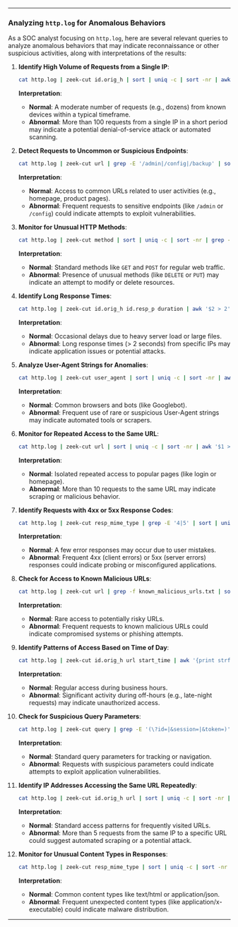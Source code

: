 ---

### Analyzing `http.log` for Anomalous Behaviors

As a SOC analyst focusing on `http.log`, here are several relevant queries to analyze anomalous behaviors that may indicate reconnaissance or other suspicious activities, along with interpretations of the results:

1. **Identify High Volume of Requests from a Single IP**:
   ```bash
   cat http.log | zeek-cut id.orig_h | sort | uniq -c | sort -nr | awk '$1 > 100'
   ```
   **Interpretation**:  
   - **Normal**: A moderate number of requests (e.g., dozens) from known devices within a typical timeframe.  
   - **Abnormal**: More than 100 requests from a single IP in a short period may indicate a potential denial-of-service attack or automated scanning.

2. **Detect Requests to Uncommon or Suspicious Endpoints**:
   ```bash
   cat http.log | zeek-cut url | grep -E '/admin|/config|/backup' | sort | uniq -c | sort -nr
   ```
   **Interpretation**:  
   - **Normal**: Access to common URLs related to user activities (e.g., homepage, product pages).  
   - **Abnormal**: Frequent requests to sensitive endpoints (like `/admin` or `/config`) could indicate attempts to exploit vulnerabilities.

3. **Monitor for Unusual HTTP Methods**:
   ```bash
   cat http.log | zeek-cut method | sort | uniq -c | sort -nr | grep -E 'OPTIONS|DELETE|PUT'
   ```
   **Interpretation**:  
   - **Normal**: Standard methods like `GET` and `POST` for regular web traffic.  
   - **Abnormal**: Presence of unusual methods (like `DELETE` or `PUT`) may indicate an attempt to modify or delete resources.

4. **Identify Long Response Times**:
   ```bash
   cat http.log | zeek-cut id.orig_h id.resp_p duration | awk '$2 > 2' | sort | uniq -c | sort -nr
   ```
   **Interpretation**:  
   - **Normal**: Occasional delays due to heavy server load or large files.  
   - **Abnormal**: Long response times (> 2 seconds) from specific IPs may indicate application issues or potential attacks.

5. **Analyze User-Agent Strings for Anomalies**:
   ```bash
   cat http.log | zeek-cut user_agent | sort | uniq -c | sort -nr | awk '$1 > 5'
   ```
   **Interpretation**:  
   - **Normal**: Common browsers and bots (like Googlebot).  
   - **Abnormal**: Frequent use of rare or suspicious User-Agent strings may indicate automated tools or scrapers.

6. **Monitor for Repeated Access to the Same URL**:
   ```bash
   cat http.log | zeek-cut url | sort | uniq -c | sort -nr | awk '$1 > 10'
   ```
   **Interpretation**:  
   - **Normal**: Isolated repeated access to popular pages (like login or homepage).  
   - **Abnormal**: More than 10 requests to the same URL may indicate scraping or malicious behavior.

7. **Identify Requests with 4xx or 5xx Response Codes**:
   ```bash
   cat http.log | zeek-cut resp_mime_type | grep -E '4|5' | sort | uniq -c | sort -nr
   ```
   **Interpretation**:  
   - **Normal**: A few error responses may occur due to user mistakes.  
   - **Abnormal**: Frequent 4xx (client errors) or 5xx (server errors) responses could indicate probing or misconfigured applications.

8. **Check for Access to Known Malicious URLs**:
   ```bash
   cat http.log | zeek-cut url | grep -f known_malicious_urls.txt | sort | uniq -c | sort -nr
   ```
   **Interpretation**:  
   - **Normal**: Rare access to potentially risky URLs.  
   - **Abnormal**: Frequent requests to known malicious URLs could indicate compromised systems or phishing attempts.

9. **Identify Patterns of Access Based on Time of Day**:
   ```bash
   cat http.log | zeek-cut id.orig_h url start_time | awk '{print strftime("%H", $3)}' | sort | uniq -c | sort -nr
   ```
   **Interpretation**:  
   - **Normal**: Regular access during business hours.  
   - **Abnormal**: Significant activity during off-hours (e.g., late-night requests) may indicate unauthorized access.

10. **Check for Suspicious Query Parameters**:
    ```bash
    cat http.log | zeek-cut query | grep -E '(\?id=|&session=|&token=)' | sort | uniq -c | sort -nr
    ```
    **Interpretation**:  
    - **Normal**: Standard query parameters for tracking or navigation.  
    - **Abnormal**: Requests with suspicious parameters could indicate attempts to exploit application vulnerabilities.

11. **Identify IP Addresses Accessing the Same URL Repeatedly**:
    ```bash
    cat http.log | zeek-cut id.orig_h url | sort | uniq -c | sort -nr | awk '$1 > 5'
    ```
    **Interpretation**:  
    - **Normal**: Standard access patterns for frequently visited URLs.  
    - **Abnormal**: More than 5 requests from the same IP to a specific URL could suggest automated scraping or a potential attack.

12. **Monitor for Unusual Content Types in Responses**:
    ```bash
    cat http.log | zeek-cut resp_mime_type | sort | uniq -c | sort -nr | awk '$1 > 5'
    ```
    **Interpretation**:  
    - **Normal**: Common content types like text/html or application/json.  
    - **Abnormal**: Frequent unexpected content types (like application/x-executable) could indicate malware distribution.

--- 